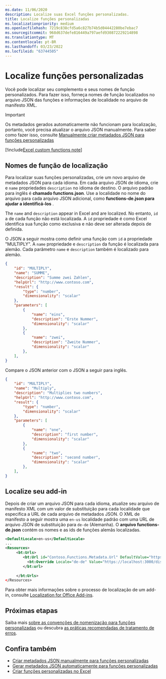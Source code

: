 ```yaml
---
ms.date: 11/06/2020
description: Localize suas Excel funções personalizadas.
title: Localize funções personalizadas
ms.localizationpriority: medium
ms.openlocfilehash: 7219c838cfd5a6c827b74b5d04442280be7ebac7
ms.sourcegitcommit: 968d637defe816449a797aefd930872229214898
ms.translationtype: MT
ms.contentlocale: pt-BR
ms.lasthandoff: 03/23/2022
ms.locfileid: "63744505"
---
```

# <a name="localize-custom-functions"></a>Localize funções personalizadas

Você pode localizar seu complemento e seus nomes de função personalizados. Para fazer isso, forneça nomes de função localizados no arquivo JSON das funções e informações de localidade no arquivo de manifesto XML.

>[!IMPORTANT]
> Os metadados gerados automaticamente não funcionam para localização, portanto, você precisa atualizar o arquivo JSON manualmente. Para saber como fazer isso, consulte [Manualmente criar metadados JSON para funções personalizadas](custom-functions-json.md)

[!include[Excel custom functions note](../includes/excel-custom-functions-note.md)]

## <a name="localize-function-names"></a>Nomes de função de localização

Para localizar suas funções personalizadas, crie um novo arquivo de metadados JSON para cada idioma. Em cada arquivo JSON de idioma, crie e `name` propriedades `description` no idioma de destino. O arquivo padrão para inglês é **chamado functions.json**. Use a localidade no nome do arquivo para cada arquivo JSON adicional, como **functions-de.json para ajudar a identificá-los** .

The `name` and `description` appear in Excel and are localized. No entanto, `id` a de cada função não está localizada. A `id` propriedade é como Excel identifica sua função como exclusiva e não deve ser alterada depois de definida.

O JSON a seguir mostra como definir uma função com `id` a propriedade "MULTIPLY". A `name` propriedade e `description` da função é localizada para alemão. Cada parâmetro `name` e `description` também é localizado para alemão.

```JSON
{
    "id": "MULTIPLY",
    "name": "SUMME",
    "description": "Summe zwei Zahlen",
    "helpUrl": "http://www.contoso.com",
    "result": {
        "type": "number",
        "dimensionality": "scalar"
    },
    "parameters": [
        {
            "name": "eins",
            "description": "Erste Nummer",
            "dimensionality": "scalar"
        },
        {
            "name": "zwei",
            "description": "Zweite Nummer",
            "dimensionality": "scalar"
        },
    ],
}
```

Compare o JSON anterior com o JSON a seguir para inglês.

```JSON
{
    "id": "MULTIPLY",
    "name": "Multiply",
    "description": "Multiplies two numbers",
    "helpUrl": "http://www.contoso.com",
    "result": {
        "type": "number",
        "dimensionality": "scalar"
    },
    "parameters": [
        {
            "name": "one",
            "description": "first number",
            "dimensionality": "scalar"
        },
        {
            "name": "two",
            "description": "second number",
            "dimensionality": "scalar"
        },
    ],
}
```

## <a name="localize-your-add-in"></a>Localize seu add-in

Depois de criar um arquivo JSON para cada idioma, atualize seu arquivo de manifesto XML com um valor de substituição para cada localidade que especifica a URL de cada arquivo de metadados JSON. O XML de manifesto a seguir mostra uma `en-us` localidade padrão com uma URL de arquivo JSON de substituição para `de-de` (Alemanha). O **arquivo functions-de.json** contém os nomes e as ids de funções alemãs localizadas.

```XML
<DefaultLocale>en-us</DefaultLocale>
...
<Resources>
     <bt:Urls>
        <bt:Url id="Contoso.Functions.Metadata.Url" DefaultValue="https://localhost:3000/dist/functions.json"/>
          <bt:Override Locale="de-de" Value="https://localhost:3000/dist/functions-de.json" />
        </bt:url>
        
     </bt:Urls>
</Resources>
```

Para obter mais informações sobre o processo de localização de um add-in, consulte [Localization for Office Add-ins](../develop/localization.md#control-localization-from-the-manifest).

## <a name="next-steps"></a>Próximas etapas
Saiba mais [sobre as convenções de nomenização para funções personalizadas](custom-functions-naming.md) ou descubra [as práticas recomendadas de tratamento de erros](custom-functions-errors.md).

## <a name="see-also"></a>Confira também

* [Criar metadados JSON manualmente para funções personalizadas](custom-functions-json.md)
* [Gerar metadados JSON automaticamente para funções personalizadas](custom-functions-json-autogeneration.md)
* [Criar funções personalizadas no Excel](custom-functions-overview.md)

